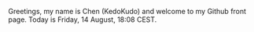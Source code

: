 Greetings, my name is Chen (KedoKudo) and welcome to my Github front page.  Today is Friday, 14 August, 18:08 CEST.